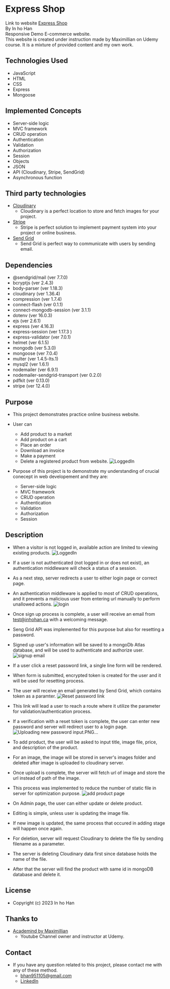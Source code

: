 # Express Shop
Link to website <a href="https://express-shop.up.railway.app/">Express Shop</a><br/>
By In ho Han <br/>
Responsive Demo E-commerce website.<br/>
This website is created under instruction made by Maximillian on Udemy course.
It is a mixture of provided content and my own work.
## Technologies Used
- JavaScript
- HTML
- CSS
- Express
- Mongoose
## Implemented Concepts
- Server-side logic
- MVC framework
- CRUD operation
- Authentication
- Validation
- Authorization
- Session
- Objects
- JSON 
- API (Cloudinary, Stripe, SendGrid)
- Asynchronous function
## Third party technologies
- <a href="https://cloudinary.com/">Cloudinary</a>
  - Cloudinary is a perfect location to store and fetch images for your project.
- <a href="https://stripe.com/en-ca">Stripe</a>
  - Stripe is perfect solution to implement payment system into your project or online business.
- <a href="https://sendgrid.com/">Send Grid</a>
  - Send Grid is perfect way to communicate with users by sending email. 
## Dependencies
- @sendgrid/mail (ver 7.7.0)
- bcryptjs (ver 2.4.3)
- body-parser (ver 1.18.3)
- cloudinary (ver 1.36.4)
- compression (ver 1.7.4)
- connect-flash (ver 0.1.1)
- connect-mongodb-session (ver 3.1.1)
- dotenv (ver 16.0.3)
- ejs (ver 2.6.1)
- express (ver 4.16.3)
- express-session (ver 1.17.3 )
- express-validator (ver 7.0.1)
- helmet (ver 6.1.5)
- mongodb (ver 5.3.0)
- mongoose (ver 7.0.4)
- multer (ver 1.4.5-lts.1)
- mysql2 (ver 1.6.1)
- nodemailer (ver 6.9.1)
- nodemailer-sendgrid-transport (ver 0.2.0)
- pdfkit (ver 0.13.0)
- stripe (ver 12.4.0)

## Purpose
- This project demonstrates practice online business website. 
- User can 
  - Add product to a market
  - Add product on a cart
  - Place an order
  - Download an invoice
  - Make a payment
  - Delete a registered product from website.
![LoggedIn](https://github.com/inho115/Express-Shop/assets/97544886/0336f54c-509e-4bd1-a4c3-ab206749962a)

- Purpose of this project is to demonstrate my understanding of crucial conecept in web developement and they are:
  - Server-side logic
  - MVC framework
  - CRUD operation
  - Authentication
  - Validation
  - Authorization
  - Session

## Description 
- When a visitor is not logged in, available action are limited to viewing existing products.
![LoggedIn](https://github.com/inho115/Express-Shop/assets/97544886/712a6448-d7d4-4791-a4ca-306eb0baa644)

- If a user is not authenticated (not logged in or does not exist), an authentication middleware will check a status of a session. 
- As a next step, server redirects a user to either login page or correct page.
- An authentication middleware is applied to most of CRUD operations, and it prevents a malicious user from entering url manually to perform unallowed actions.
![login](https://github.com/inho115/Express-Shop/assets/97544886/5589a1c3-aec9-4b0c-843f-2ee83aa8807f)

- Once sign up process is complete, a user will receive an email from test@inhohan.ca with a welcoming message.
- Seng Grid API was implemented for this purpose but also for resetting a password.
- Signed up user's information will be saved to a mongoDb Atlas database, and will be used to authenticate and authorize user.
![signup email](https://github.com/inho115/Express-Shop/assets/97544886/19a8fe60-886c-45c8-b7d9-85b2afbdd993)

- If a user click a reset password link, a single line form will be rendered. 
- When form is submitted, encrypted token is created for the user and it will be used for resetting process.
- The user will receive an email generated by Send Grid, which contains token as a paramter.
![Reset password link](https://github.com/inho115/Express-Shop/assets/97544886/734f55a2-448b-44a2-8ff3-fac6c1a09f2f)

- This link will lead a user to reach a route where it utilize the parameter for validation/authentication process.
- If a verification with a reset token is complete, the user can enter new password and server will redirect user to a login page.
![Uploading new password input.PNG…]()

- To add product, the user will be asked to input title, image file, price, and description of the product.
- For an image, the image will be stored in server's images folder and deleted after image is uploaded to cloudinary server.
- Once upload is complete, the server will fetch url of image and store the url instead of path of the image.
- This process was implemented to reduce the number of static file in server for optimization purpose.
![add product page](https://github.com/inho115/Express-Shop/assets/97544886/2ae10712-2929-415c-bef1-cc1416bca313)

- On Admin page, the user can either update or delete product.
- Editing is simple, unless user is updating the image file.
- If new image is updated, the same process that occured in adding stage will happen once again.
- For deletion, server will request Cloudinary to delete the file by sending filename as a parameter.
- The server is deleting Cloudinary data first since database holds the name of the file.
- After that the server will find the product with same id in mongoDB database and delete it.

## License 
- Copyright (c) 2023 In ho Han
## Thanks to
- <a href="[https://www.udemy.com/user/jonasschmedtmann/?utm_source=adwords&utm_medium=udemyads&utm_campaign=Webindex_Catchall_la.EN_cc.CA&utm_term=_._ag_119831896715_._ad_533102824920_._kw__._de_c_._dm__._pl__._ti_dsa-423967289464_._li_9000910_._pd__._&matchtype=&gclid=Cj0KCQiA6rCgBhDVARIsAK1kGPKPVDeN_Q4-z80u10OX9Ig540Dbr_XlxbYkkADXGTnZgvQOjOA1LssaAuaHEALw_wcB](https://www.udemy.com/user/academind/)">Academind by Maximillian</a>
  - Youtube Channel owner and instructor at Udemy.
## Contact
- If you have any question related to this project, please contact me with any of these method.
  - bhan951105@gmail.com
  - <a href="https://www.linkedin.com/in/ihhan/">LinkedIn</a>
